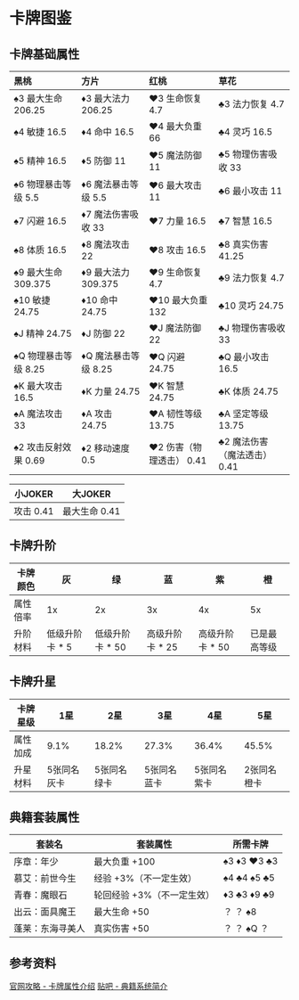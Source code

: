 # 卡牌图鉴

## 卡牌基础属性

| 黑桃                 | 方片                 | 红桃                     | 草花                         |
| :------------------- | :------------------- | :----------------------- | :--------------------------- |
| ♠3 最大生命 206.25   | ♦3 最大法力 206.25   | ♥3 生命恢复 4.7          | ♣3 法力恢复 4.7              |
| ♠4 敏捷 16.5         | ♦4 命中 16.5         | ♥4 最大负重 66           | ♣4 灵巧 16.5                 |
| ♠5 精神 16.5         | ♦5 防御 11           | ♥5 魔法防御 11           | ♣5 物理伤害吸收 33           |
| ♠6 物理暴击等级 5.5  | ♦6 魔法暴击等级 5.5  | ♥6 最大攻击 11           | ♣6 最小攻击 11               |
| ♠7 闪避 16.5         | ♦7 魔法伤害吸收 33   | ♥7 力量 16.5             | ♣7 智慧 16.5                 |
| ♠8 体质 16.5         | ♦8 魔法攻击 22       | ♥8 攻击 16.5             | ♣8 真实伤害 41.25            |
| ♠9 最大生命 309.375  | ♦9 最大法力 309.375  | ♥9 生命恢复 4.7          | ♣9 法力恢复 4.7              |
| ♠10 敏捷 24.75       | ♦10 命中 24.75       | ♥10 最大负重 132         | ♣10 灵巧 24.75               |
| ♠J 精神 24.75        | ♦J 防御 22           | ♥J 魔法防御 22           | ♣J 物理伤害吸收 33           |
| ♠Q 物理暴击等级 8.25 | ♦Q 魔法暴击等级 8.25 | ♥Q 闪避 24.75            | ♣Q 最小攻击 16.5             |
| ♠K 最大攻击 16.5     | ♦K 力量 24.75        | ♥K 智慧 24.75            | ♣K 体质 24.75                |
| ♠A 魔法攻击 33       | ♦A 攻击 24.75        | ♥A 韧性等级 13.75        | ♣A 坚定等级 13.75            |
| ♠2 攻击反射效果 0.69 | ♦2 移动速度 0.5      | ♥2 伤害（物理透击） 0.41 | ♣2 魔法伤害（魔法透击） 0.41 |

| 小JOKER   | 大JOKER       |
| --------- | ------------- |
| 攻击 0.41 | 最大生命 0.41 |

## 卡牌升阶

| 卡牌颜色 | 灰             | 绿              | 蓝              | 紫              | 橙           |
| -------- | -------------- | --------------- | --------------- | --------------- | ------------ |
| 属性倍率 | 1x             | 2x              | 3x              | 4x              | 5x           |
| 升阶材料 | 低级升阶卡 * 5 | 低级升阶卡 * 50 | 高级升阶卡 * 25 | 高级升阶卡 * 50 | 已是最高等级 |

## 卡牌升星

| 卡牌星级 | 1星         | 2星         | 3星         | 4星         | 5星         |
| -------- | ----------- | ----------- | ----------- | ----------- | ----------- |
| 属性加成 | 9.1%        | 18.2%       | 27.3%       | 36.4%       | 45.5%       |
| 升星材料 | 5张同名灰卡 | 5张同名绿卡 | 5张同名蓝卡 | 5张同名紫卡 | 2张同名橙卡 |

## 典籍套装属性

| 套装名           | 套装属性                   | 所需卡牌    |
| ---------------- | -------------------------- | ----------- |
| 序章：年少       | 最大负重 +100              | ♠3 ♦3 ♥3 ♣3 |
| 慕艾：前世今生   | 经验 +3%（不一定生效）     | ♠4 ♣4 ♠5 ♣5 |
| 青春：魔眼石     | 轮回经验 +3%（不一定生效） | ♦3 ♣3 ♦9 ♣9 |
| 出云：面具魔王   | 最大生命 +50               | ？ ？ ♠8    |
| 蓬莱：东海寻美人 | 真实伤害 +50               | ？ ？ ♠Q ？ |

## 参考资料

[官网攻略 - 卡牌属性介绍](https://ffo.gamebbs.qq.com/forum.php?mod=viewthread&tid=557412&page=1&extra=#pid4087941)
[贴吧 - 典籍系统简介](https://tieba.baidu.com/p/5835005588?red_tag=2977491754)